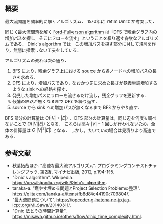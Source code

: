 ## 概要

最大流問題を効率的に解くアルゴリズム．
1970年に Yefim Dinitz が考案した．

同じく最大流問題を解く [Ford-Fulkerson algorithm](https://today2098.github.io/algorithm/src/Graph/Flow/ford_fulkerson.hpp) は「DFS で残余グラフ内の増加パスを探し，そこにフローを流す」ということを繰り返す貪欲なアルゴリズムである．
Dinic's algorithm では，この増加パスを探す部分に対して規則を作り，無闇に探索しない工夫をしている．
<!-- これにより実行オーダーは最大流値 $F$ ではなく，$|V|$ と $|E|$ に依存する． -->

アルゴリズムの流れは次の通り．

1. BFS により，残余グラフ上における source から各ノードへの増加パスの長さを求める．
1. DFS により，増加パスであり，なおかつ先に求めた長さが狭義単調増加するような sink への経路を探す．
1. 発見した増加パスにフローを流せるだけ流し，残余グラフを更新する．
1. 候補の経路が無くなるまで DFS を繰り返す．
1. source から sink への増加パスが無くなるまで BFS からやり直す．

BFS 部分の計算量は $O(|V|+|E|)$ ．
DFS 部分の計算量は，同じ辺を何度も調べないことで $O(|V||E|)$ となる．
これらは高々 $|V|-1$ 回しか行われないため，全体の計算量は $O(|V|^2|E|)$ となる．
しかし，たいていの場合は見積りより高速である．


## 参考文献

- 秋葉拓哉ほか. "高速な最大流アルゴリズム". プログラミングコンテストチャレンジブック. 第2版, マイナビ出版, 2012, p.194-195.
- "Dinic's algorithm". Wikipedia. <https://en.wikipedia.org/wiki/Dinic's_algorithm>.
- tanaka-a. "燃やす埋める問題とProject Selection Problemの整理". <https://qiita.com/tanaka-a/items/fb8d84c44190c7098047>.
- "最大流問題について". <https://topcoder-g-hatena-ne-jp.jag-icpc.org/Mi_Sawa/20140311/>.
- "Dinic 法とその時間計算量". <https://misawa.github.io/others/flow/dinic_time_complexity.html>.
